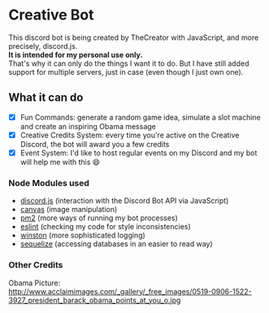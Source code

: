 # Creative Bot

This discord bot is being created by TheCreator with JavaScript, and more precisely, discord.js.\
**It is intended for my personal use only.**\
That's why it can only do the things I want it to do.
But I have still added support for multiple servers, just in case (even though I just own one).

## What it can do
- [x] Fun Commands: generate a random game idea, simulate a slot machine and create an inspiring Obama message
- [x] Creative Credits System: every time you're active on the Creative Discord, the bot will award you a few credits
- [x] Event System: I'd like to host regular events on my Discord and my bot will help me with this :smile:

### Node Modules used
- [discord.js](https://discord.js.org/#/) (interaction with the Discord Bot API via JavaScript)
- [canvas](https://nodecanvas.paradoxnotion.com/documentation/) (image manipulation)
- [pm2](https://pm2.keymetrics.io/docs/usage/quick-start/) (more ways of running my bot processes)
- [eslint](https://eslint.org/docs/user-guide/getting-started) (checking my code for style inconsistencies)
- [winston](https://github.com/winstonjs/winston) (more sophisticated logging)
- [sequelize](https://sequelize.org/master/) (accessing databases in an easier to read way)

### Other Credits
Obama Picture: http://www.acclaimimages.com/_gallery/_free_images/0519-0906-1522-3927_president_barack_obama_points_at_you_o.jpg
